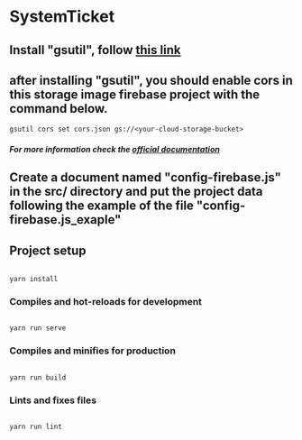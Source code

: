 # SystemTicket

  

## Install "gsutil", follow [this link](https://cloud.google.com/storage/docs/gsutil_install?hl=pt-br)

  
## after installing "gsutil", you should enable cors in this storage image firebase project with the command below.

```
gsutil cors set cors.json gs://<your-cloud-storage-bucket>
```

##### For more information check the [official documentation](https://firebase.google.com/docs/storage/web/download-files?hl=pt-br)

## Create a document named "config-firebase.js" in the src/ directory and put the project data following the example of the file "config-firebase.js_exaple"

  

## Project setup

```

yarn install

```


### Compiles and hot-reloads for development

```

yarn run serve

```

  
### Compiles and minifies for production

```

yarn run build

```

  
### Lints and fixes files

```

yarn run lint

```
